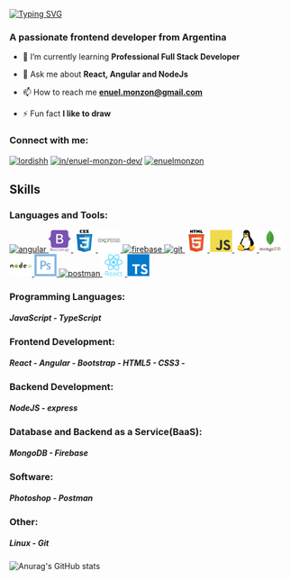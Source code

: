 [![Typing SVG](https://readme-typing-svg.herokuapp.com?color=%2336BCF7&size=71&width=900&height=110&lines=Hi+👋%2C+I'm+Enuel+Monzon)](https://git.io/typing-svg)

<h3>A passionate frontend developer from Argentina</h3>

- 🌱 I’m currently learning **Professional Full Stack Developer**

- 💬 Ask me about **React, Angular and NodeJs**

- 📫 How to reach me **enuel.monzon@gmail.com**

- ⚡ Fun fact **I like to draw**

<h3 align="left">Connect with me:</h3>
<p align="left">
<a href="https://codepen.io/lordishh" target="blank"><img align="center" src="https://raw.githubusercontent.com/rahuldkjain/github-profile-readme-generator/master/src/images/icons/Social/codepen.svg" alt="lordishh" height="30" width="40" /></a>
<a href="https://linkedin.com/in/in/enuel-monzon-dev/" target="blank"><img align="center" src="https://raw.githubusercontent.com/rahuldkjain/github-profile-readme-generator/master/src/images/icons/Social/linked-in-alt.svg" alt="in/enuel-monzon-dev/" height="30" width="40" /></a>
<a href="https://fb.com/enuelmonzon" target="blank"><img align="center" src="https://raw.githubusercontent.com/rahuldkjain/github-profile-readme-generator/master/src/images/icons/Social/facebook.svg" alt="enuelmonzon" height="30" width="40" /></a>
</p>
<h2 align="left">Skills</h2>
<h3 align="left">Languages and Tools:</h3>
<p align="left"> <a href="https://angular.io" target="_blank" rel="noreferrer"> <img src="https://angular.io/assets/images/logos/angular/angular.svg" alt="angular" width="40" height="40"/> </a> <a href="https://getbootstrap.com" target="_blank" rel="noreferrer"> <img src="https://raw.githubusercontent.com/devicons/devicon/master/icons/bootstrap/bootstrap-plain-wordmark.svg" alt="bootstrap" width="40" height="40"/> </a> <a href="https://www.w3schools.com/css/" target="_blank" rel="noreferrer"> <img src="https://raw.githubusercontent.com/devicons/devicon/master/icons/css3/css3-original-wordmark.svg" alt="css3" width="40" height="40"/> </a> <a href="https://expressjs.com" target="_blank" rel="noreferrer"> <img src="https://raw.githubusercontent.com/devicons/devicon/master/icons/express/express-original-wordmark.svg" alt="express" width="40" height="40"/> </a> <a href="https://firebase.google.com/" target="_blank" rel="noreferrer"> <img src="https://www.vectorlogo.zone/logos/firebase/firebase-icon.svg" alt="firebase" width="40" height="40"/> </a> <a href="https://git-scm.com/" target="_blank" rel="noreferrer"> <img src="https://www.vectorlogo.zone/logos/git-scm/git-scm-icon.svg" alt="git" width="40" height="40"/> </a> <a href="https://www.w3.org/html/" target="_blank" rel="noreferrer"> <img src="https://raw.githubusercontent.com/devicons/devicon/master/icons/html5/html5-original-wordmark.svg" alt="html5" width="40" height="40"/> </a> <a href="https://developer.mozilla.org/en-US/docs/Web/JavaScript" target="_blank" rel="noreferrer"> <img src="https://raw.githubusercontent.com/devicons/devicon/master/icons/javascript/javascript-original.svg" alt="javascript" width="40" height="40"/> </a> <a href="https://www.linux.org/" target="_blank" rel="noreferrer"> <img src="https://raw.githubusercontent.com/devicons/devicon/master/icons/linux/linux-original.svg" alt="linux" width="40" height="40"/> </a> <a href="https://www.mongodb.com/" target="_blank" rel="noreferrer"> <img src="https://raw.githubusercontent.com/devicons/devicon/master/icons/mongodb/mongodb-original-wordmark.svg" alt="mongodb" width="40" height="40"/> </a> <a href="https://nodejs.org" target="_blank" rel="noreferrer"> <img src="https://raw.githubusercontent.com/devicons/devicon/master/icons/nodejs/nodejs-original-wordmark.svg" alt="nodejs" width="40" height="40"/> </a> <a href="https://www.photoshop.com/en" target="_blank" rel="noreferrer"> <img src="https://raw.githubusercontent.com/devicons/devicon/master/icons/photoshop/photoshop-line.svg" alt="photoshop" width="40" height="40"/> </a> <a href="https://postman.com" target="_blank" rel="noreferrer"> <img src="https://www.vectorlogo.zone/logos/getpostman/getpostman-icon.svg" alt="postman" width="40" height="40"/> </a> <a href="https://reactjs.org/" target="_blank" rel="noreferrer"> <img src="https://raw.githubusercontent.com/devicons/devicon/master/icons/react/react-original-wordmark.svg" alt="react" width="40" height="40"/> </a> <a href="https://www.typescriptlang.org/" target="_blank" rel="noreferrer"> <img src="https://raw.githubusercontent.com/devicons/devicon/master/icons/typescript/typescript-original.svg" alt="typescript" width="40" height="40"/> </a> </p>


<h3 align="left">Programming Languages:</h3>
<h5 align="left">JavaScript - TypeScript</h5>
<h3 align="left">Frontend Development:</h3>
<h5 align="left">React - Angular - Bootstrap - HTML5 - CSS3 - </h5>
<h3 align="left">Backend Development:</h3>
<h5 align="left">NodeJS - express</h5>
<h3 align="left">Database and Backend as a Service(BaaS):</h3>
<h5 align="left">MongoDB - Firebase</h5>
<h3 align="left">Software:</h3>
<h5 align="left">Photoshop - Postman</h5>
<h3 align="left">Other:</h3>
<h5 align="left">Linux - Git</h5>


![Anurag's GitHub stats](https://github-readme-stats.vercel.app/api?username=lordishh&show_icons=true&theme=merko)

